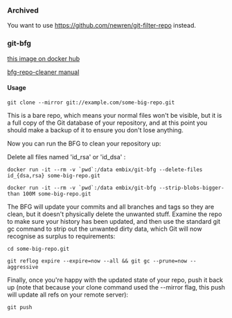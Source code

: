 ### Archived

You want to use https://github.com/newren/git-filter-repo instead.

### git-bfg

[this image on docker hub](https://cloud.docker.com/repository/docker/embix/git-bfg)

[bfg-repo-cleaner manual](https://rtyley.github.io/bfg-repo-cleaner)

#### Usage

```
git clone --mirror git://example.com/some-big-repo.git
```

This is a bare repo, which means your normal files won't be visible, but it is a full copy of the Git database of your repository, and at this point you should make a backup of it to ensure you don't lose anything.

Now you can run the BFG to clean your repository up:

Delete all files named 'id_rsa' or 'id_dsa' :

```
docker run -it --rm -v `pwd`:/data embix/git-bfg --delete-files id_{dsa,rsa} some-big-repo.git
```

```
docker run -it --rm -v `pwd`:/data embix/git-bfg --strip-blobs-bigger-than 100M some-big-repo.git
```
The BFG will update your commits and all branches and tags so they are clean, but it doesn't physically delete the unwanted stuff. Examine the repo to make sure your history has been updated, and then use the standard git gc command to strip out the unwanted dirty data, which Git will now recognise as surplus to requirements:

```
cd some-big-repo.git
```

```
git reflog expire --expire=now --all && git gc --prune=now --aggressive
```

Finally, once you're happy with the updated state of your repo, push it back up (note that because your clone command used the --mirror flag, this push will update all refs on your remote server):

```
git push
```
